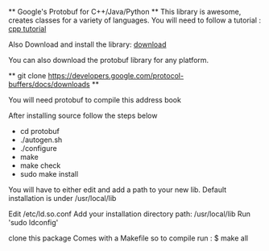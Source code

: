 ** Google's Protobuf for C++/Java/Python **
This library is awesome, creates classes for a variety of languages.
You will need to follow a tutorial :
[cpp tutorial](https://developers.google.com/protocol-buffers/docs/cpptutorial)

Also Download and install the library:
[download ](https://developers.google.com/protocol-buffers/docs/downloads)

You can also download the protobuf library for any platform.

** git clone https://developers.google.com/protocol-buffers/docs/downloads **

You will need protobuf to compile this address book

After installing source follow the steps below

* cd protobuf
* ./autogen.sh
* ./configure
* make
* make check
* sudo make install

You will have to either edit and add a path to your new lib.
Default installation is under /usr/local/lib

Edit /etc/ld.so.conf
Add your  installation directory path:   /usr/local/lib
Run    'sudo ldconfig'

clone this package
Comes with a Makefile so to compile run :
$ make all
